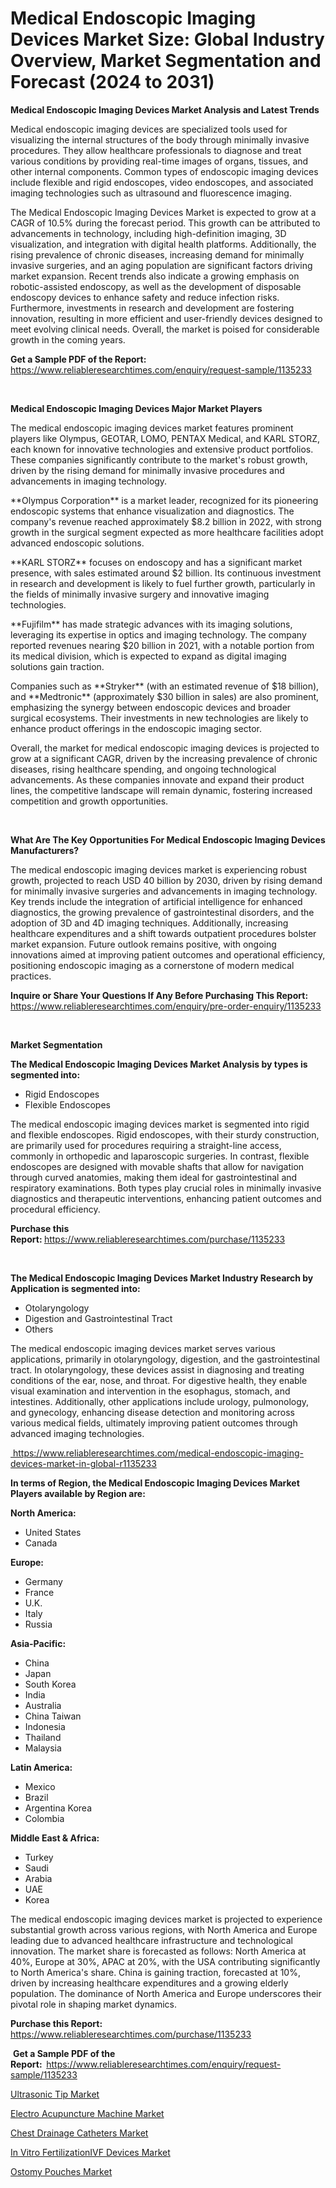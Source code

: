 <p><h1>Medical Endoscopic Imaging Devices Market Size: Global Industry Overview, Market Segmentation and Forecast (2024 to 2031)</h1></p><p><strong>Medical Endoscopic Imaging Devices Market Analysis and Latest Trends</strong></p>
<p><p>Medical endoscopic imaging devices are specialized tools used for visualizing the internal structures of the body through minimally invasive procedures. They allow healthcare professionals to diagnose and treat various conditions by providing real-time images of organs, tissues, and other internal components. Common types of endoscopic imaging devices include flexible and rigid endoscopes, video endoscopes, and associated imaging technologies such as ultrasound and fluorescence imaging.</p><p>The Medical Endoscopic Imaging Devices Market is expected to grow at a CAGR of 10.5% during the forecast period. This growth can be attributed to advancements in technology, including high-definition imaging, 3D visualization, and integration with digital health platforms. Additionally, the rising prevalence of chronic diseases, increasing demand for minimally invasive surgeries, and an aging population are significant factors driving market expansion. Recent trends also indicate a growing emphasis on robotic-assisted endoscopy, as well as the development of disposable endoscopy devices to enhance safety and reduce infection risks. Furthermore, investments in research and development are fostering innovation, resulting in more efficient and user-friendly devices designed to meet evolving clinical needs. Overall, the market is poised for considerable growth in the coming years.</p></p>
<p><strong>Get a Sample PDF of the Report:&nbsp;</strong> <a href="https://www.reliableresearchtimes.com/enquiry/request-sample/1135233?utm_campaign=1625&utm_medium=2&utm_source=Github&utm_content=ia&utm_term=13102024&utm_id=medical-endoscopic-imaging-devices">https://www.reliableresearchtimes.com/enquiry/request-sample/1135233</a></p>
<p>&nbsp;</p>
<p><strong>Medical Endoscopic Imaging Devices Major Market Players</strong></p>
<p><p>The medical endoscopic imaging devices market features prominent players like Olympus, GEOTAR, LOMO, PENTAX Medical, and KARL STORZ, each known for innovative technologies and extensive product portfolios. These companies significantly contribute to the market's robust growth, driven by the rising demand for minimally invasive procedures and advancements in imaging technology.</p><p>**Olympus Corporation** is a market leader, recognized for its pioneering endoscopic systems that enhance visualization and diagnostics. The company's revenue reached approximately $8.2 billion in 2022, with strong growth in the surgical segment expected as more healthcare facilities adopt advanced endoscopic solutions.</p><p>**KARL STORZ** focuses on endoscopy and has a significant market presence, with sales estimated around $2 billion. Its continuous investment in research and development is likely to fuel further growth, particularly in the fields of minimally invasive surgery and innovative imaging technologies.</p><p>**Fujifilm** has made strategic advances with its imaging solutions, leveraging its expertise in optics and imaging technology. The company reported revenues nearing $20 billion in 2021, with a notable portion from its medical division, which is expected to expand as digital imaging solutions gain traction.</p><p>Companies such as **Stryker** (with an estimated revenue of $18 billion), and **Medtronic** (approximately $30 billion in sales) are also prominent, emphasizing the synergy between endoscopic devices and broader surgical ecosystems. Their investments in new technologies are likely to enhance product offerings in the endoscopic imaging sector.</p><p>Overall, the market for medical endoscopic imaging devices is projected to grow at a significant CAGR, driven by the increasing prevalence of chronic diseases, rising healthcare spending, and ongoing technological advancements. As these companies innovate and expand their product lines, the competitive landscape will remain dynamic, fostering increased competition and growth opportunities.</p></p>
<p>&nbsp;</p>
<p><strong>What Are The Key Opportunities For Medical Endoscopic Imaging Devices Manufacturers?</strong></p>
<p><p>The medical endoscopic imaging devices market is experiencing robust growth, projected to reach USD 40 billion by 2030, driven by rising demand for minimally invasive surgeries and advancements in imaging technology. Key trends include the integration of artificial intelligence for enhanced diagnostics, the growing prevalence of gastrointestinal disorders, and the adoption of 3D and 4D imaging techniques. Additionally, increasing healthcare expenditures and a shift towards outpatient procedures bolster market expansion. Future outlook remains positive, with ongoing innovations aimed at improving patient outcomes and operational efficiency, positioning endoscopic imaging as a cornerstone of modern medical practices.</p></p>
<p><strong>Inquire or Share Your Questions If Any Before Purchasing This Report:</strong> <a href="https://www.reliableresearchtimes.com/enquiry/pre-order-enquiry/1135233?utm_campaign=1625&utm_medium=2&utm_source=Github&utm_content=ia&utm_term=13102024&utm_id=medical-endoscopic-imaging-devices">https://www.reliableresearchtimes.com/enquiry/pre-order-enquiry/1135233</a></p>
<p>&nbsp;</p>
<p><strong>Market Segmentation</strong></p>
<p><strong>The Medical Endoscopic Imaging Devices Market Analysis by types is segmented into:</strong></p>
<p><ul><li>Rigid Endoscopes</li><li>Flexible Endoscopes</li></ul></p>
<p><p>The medical endoscopic imaging devices market is segmented into rigid and flexible endoscopes. Rigid endoscopes, with their sturdy construction, are primarily used for procedures requiring a straight-line access, commonly in orthopedic and laparoscopic surgeries. In contrast, flexible endoscopes are designed with movable shafts that allow for navigation through curved anatomies, making them ideal for gastrointestinal and respiratory examinations. Both types play crucial roles in minimally invasive diagnostics and therapeutic interventions, enhancing patient outcomes and procedural efficiency.</p></p>
<p><strong>Purchase this Report:&nbsp;</strong><a href="https://www.reliableresearchtimes.com/purchase/1135233?utm_campaign=1625&utm_medium=2&utm_source=Github&utm_content=ia&utm_term=13102024&utm_id=medical-endoscopic-imaging-devices">https://www.reliableresearchtimes.com/purchase/1135233</a></p>
<p>&nbsp;</p>
<p><strong>The Medical Endoscopic Imaging Devices Market Industry Research by Application is segmented into:</strong></p>
<p><ul><li>Otolaryngology</li><li>Digestion and Gastrointestinal Tract</li><li>Others</li></ul></p>
<p><p>The medical endoscopic imaging devices market serves various applications, primarily in otolaryngology, digestion, and the gastrointestinal tract. In otolaryngology, these devices assist in diagnosing and treating conditions of the ear, nose, and throat. For digestive health, they enable visual examination and intervention in the esophagus, stomach, and intestines. Additionally, other applications include urology, pulmonology, and gynecology, enhancing disease detection and monitoring across various medical fields, ultimately improving patient outcomes through advanced imaging technologies.</p></p>
<p><a href="https://www.reliableresearchtimes.com/medical-endoscopic-imaging-devices-market-in-global-r1135233?utm_campaign=1625&utm_medium=2&utm_source=Github&utm_content=ia&utm_term=13102024&utm_id=medical-endoscopic-imaging-devices">&nbsp;https://www.reliableresearchtimes.com/medical-endoscopic-imaging-devices-market-in-global-r1135233</a></p>
<p><strong>In terms of Region, the Medical Endoscopic Imaging Devices Market Players available by Region are:</strong></p>
<p>
    <p> <strong> North America: </strong>
        <ul>
            <li>United States</li>
            <li>Canada</li>
        </ul>
        </p> 
    <p> <strong> Europe: </strong>
        <ul>
            <li>Germany</li>
            <li>France</li>
            <li>U.K.</li>
            <li>Italy</li>
            <li>Russia</li>
        </ul>
        </p> 
    <p> <strong> Asia-Pacific: </strong>
        <ul>
            <li>China</li>
            <li>Japan</li>
            <li>South Korea</li>
            <li>India</li>
            <li>Australia</li>
            <li>China Taiwan</li>
            <li>Indonesia</li>
            <li>Thailand</li>
            <li>Malaysia</li>
        </ul>
        </p> 
    <p> <strong> Latin America: </strong>
        <ul>
            <li>Mexico</li>
            <li>Brazil</li>
            <li>Argentina Korea</li>
            <li>Colombia</li>
        </ul>
        </p> 
    <p> <strong> Middle East & Africa: </strong>
        <ul>
            <li>Turkey</li>
            <li>Saudi</li>
            <li>Arabia</li>
            <li>UAE</li>
            <li>Korea</li>
        </ul>
    </p>
    </p>
<p><p>The medical endoscopic imaging devices market is projected to experience substantial growth across various regions, with North America and Europe leading due to advanced healthcare infrastructure and technological innovation. The market share is forecasted as follows: North America at 40%, Europe at 30%, APAC at 20%, with the USA contributing significantly to North America's share. China is gaining traction, forecasted at 10%, driven by increasing healthcare expenditures and a growing elderly population. The dominance of North America and Europe underscores their pivotal role in shaping market dynamics.</p></p>
<p><strong>Purchase this Report: </strong><a href="https://www.reliableresearchtimes.com/purchase/1135233?utm_campaign=1625&utm_medium=2&utm_source=Github&utm_content=ia&utm_term=13102024&utm_id=medical-endoscopic-imaging-devices">https://www.reliableresearchtimes.com/purchase/1135233</a></p>
<p>&nbsp;<strong>Get a Sample PDF of the Report:&nbsp;&nbsp;</strong><a href="https://www.reliableresearchtimes.com/enquiry/request-sample/1135233?utm_campaign=1625&utm_medium=2&utm_source=Github&utm_content=ia&utm_term=13102024&utm_id=medical-endoscopic-imaging-devices">https://www.reliableresearchtimes.com/enquiry/request-sample/1135233</a></p>
<p><strong></strong></p>
<p><p><a href="https://www.linkedin.com/pulse/ultrasonic-tip-market-evolution-global-trends-regional-kfq2e?utm_campaign=1625&utm_medium=2&utm_source=Github&utm_content=ia&utm_term=13102024&utm_id=medical-endoscopic-imaging-devices">Ultrasonic Tip Market</a></p><p><a href="https://www.linkedin.com/pulse/electro-acupuncture-machine-market-overview-global-trends-future-kitje?utm_campaign=1625&utm_medium=2&utm_source=Github&utm_content=ia&utm_term=13102024&utm_id=medical-endoscopic-imaging-devices">Electro Acupuncture Machine Market</a></p><p><a href="https://www.linkedin.com/pulse/market-leaders-laggards-global-chest-drainage-catheters-ejkme?utm_campaign=1625&utm_medium=2&utm_source=Github&utm_content=ia&utm_term=13102024&utm_id=medical-endoscopic-imaging-devices">Chest Drainage Catheters Market</a></p><p><a href="https://www.linkedin.com/pulse/vitro-fertilizationivf-devices-market-transformation-comparative-gplqe?utm_campaign=1625&utm_medium=2&utm_source=Github&utm_content=ia&utm_term=13102024&utm_id=medical-endoscopic-imaging-devices">In Vitro FertilizationIVF Devices Market</a></p><p><a href="https://www.linkedin.com/pulse/ostomy-pouches-market-research-report-exploring-size-revenue-boqfc?utm_campaign=1625&utm_medium=2&utm_source=Github&utm_content=ia&utm_term=13102024&utm_id=medical-endoscopic-imaging-devices">Ostomy Pouches Market</a></p></p>